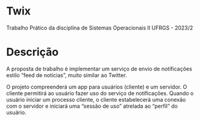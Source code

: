 # Twix

Trabalho Prático da disciplina de Sistemas Operacionais II
UFRGS - 2023/2

# Descrição

A proposta de trabalho é implementar um serviço de envio de notificações estilo
“feed de notícias”, muito similar ao Twitter.

O projeto compreenderá um app para usuários (cliente) e um servidor.
O cliente permitirá ao usuário fazer uso do serviço de notificações.
Quando o usuário iniciar um processo cliente, o cliente estabelecerá uma conexão
com o servidor e iniciará uma “sessão de uso” atrelada ao “perfil” do usuário.
